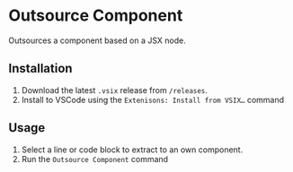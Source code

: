# Outsource Component

Outsources a component based on a JSX node.

## Installation
1. Download the latest `.vsix` release from `/releases`.
2. Install to VSCode using the `Extenisons: Install from VSIX…` command

## Usage
1. Select a line or code block to extract to an own component.
2. Run the `Outsource Component` command
